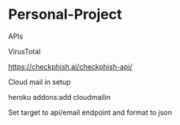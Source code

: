 # Personal-Project

APIs

VirusTotal


https://checkphish.ai/checkphish-api/

Cloud mail in setup

heroku addons:add cloudmailin

Set target to api/email endpoint and format to json